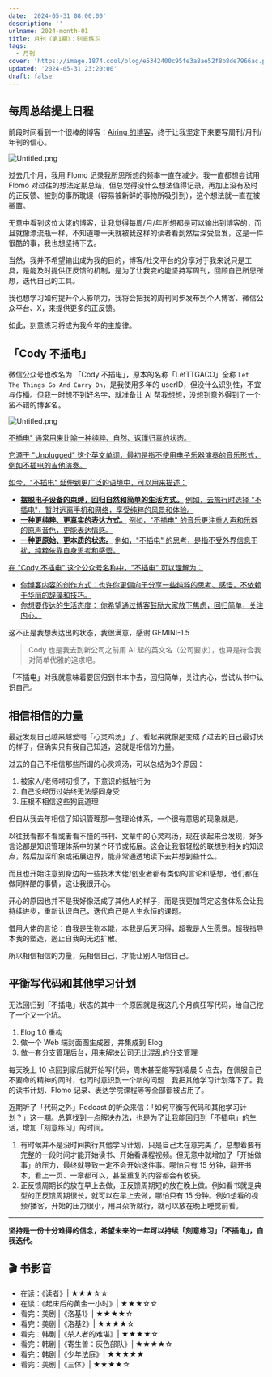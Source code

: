 ```yaml
---
date: '2024-05-31 08:00:00'
description: ''
urlname: 2024-month-01
title: 月刊（第1期）：刻意练习
tags:
  - 月刊
cover: 'https://image.1874.cool/blog/e5342400c95fe3a8ae52f8b8de7966ac.png'
updated: '2024-05-31 23:20:00'
draft: false
---
```


## **每周总结提上日程**


前段时间看到一个很棒的博客：[Airing 的博客](https://blog.ursb.me/)，终于让我坚定下来要写周刊/月刊/年刊的信心。


![Untitled.png](https://image.1874.cool/blog/dcb0439aa8cbe44b967ba53eb8e558cf.png)


过去几个月，我用 Flomo 记录我所思所想的频率一直在减少。我一直都想尝试用 Flomo 对过往的想法定期总结，但总觉得没什么想法值得记录，再加上没有及时的正反馈、被别的事所耽误（容易被新鲜的事物所吸引到），这个想法就一直在被搁置。


无意中看到这位大佬的博客，让我觉得每周/月/年所想都是可以输出到博客的，而且就像漂流瓶一样，不知道哪一天就被我这样的读者看到然后深受启发，这是一件很酷的事，我也想坚持下去。


当然，我并不希望输出成为我的目的，博客/社交平台的分享对于我来说只是工具，是能及时提供正反馈的机制，是为了让我变的能坚持写周刊，回顾自己所思所想，迭代自己的工具。


我也想学习如何提升个人影响力，我将会把我的周刊同步发布到个人博客、微信公众平台、X，来提供更多的正反馈。


如此，刻意练习将成为我今年的主旋律。


## **「Cody 不插电」**


微信公众号也改名为 「Cody 不插电」，原本的名称「LetTTGACO」全称 `Let The Things Go And Carry On`，是我使用多年的 userID，但没什么识别性，不宜与传播。但我一时想不到好名字，就准备让 AI 帮我想想，没想到意外得到了一个蛮不错的博客名。


![Untitled.png](https://image.1874.cool/blog/b83784b82977a6c7da0e8720117f0144.png)


<u>不插电" 通常用来比喻一种纯粹、自然、返璞归真的状态。</u>


<u>它源于 "Unplugged" 这个英文单词，最初是指不使用电子乐器演奏的音乐形式，例如不插电的吉他演奏。</u>


<u>如今，"不插电" 延伸到更广泛的语境中，可以用来描述：</u>

- <u>**摆脱电子设备的束缚，回归自然和简单的生活方式。**</u> <u>例如，去旅行时选择 "不插电"，暂时远离手机和网络，享受纯粹的风景和体验。</u>
- <u>**一种更纯粹、更真实的表达方式。**</u> <u>例如，"不插电" 的音乐更注重人声和乐器的原声音色，更能表达情感。</u>
- <u>**一种更原始、更本质的状态。**</u> <u>例如，"不插电" 的思考，是指不受外界信息干扰，纯粹依靠自身思考和感悟。</u>

<u>在 "Cody 不插电" 这个公众号名称中，"不插电" 可以理解为：</u>

- <u>你博客内容的创作方式：也许你更偏向于分享一些纯粹的思考、感悟，不依赖于华丽的辞藻和技巧。</u>
- <u>你想要传达的生活态度： 你希望通过博客鼓励大家放下焦虑，回归简单，关注内心。</u>

这不正是我想表达出的状态，我很满意，感谢 GEMINI-1.5


> Cody 也是我去到新公司之前用 AI 起的英文名（公司要求），也算是符合我对简单优雅的追求吧。


「不插电」对我就意味着要回归到书本中去，回归简单，关注内心，尝试从书中认识自己。


## 相信相信的力量


最近发现自己越来越爱喝「心灵鸡汤」了。看起来就像是变成了过去的自己最讨厌的样子，但确实只有我自己知道，这就是相信的力量。


过去的自己不相信那些所谓的心灵鸡汤，可以总结为3个原因：

1. 被家人/老师唠叨惯了，下意识的抵触行为
2. 自己没经历过始终无法感同身受
3. 压根不相信这些狗屁道理

但自从我去年相信了知识管理那一套理论体系，一个很有意思的现象就是。


以往我看都不看或者看不懂的书刊、文章中的心灵鸡汤，现在读起来会发现，好多言论都是知识管理体系中的某个环节或拓展。这会让我很轻松的联想到相关的知识点，然后加深印象或拓展边界，能非常通透地读下去并想到些什么。


而且也开始注意到身边的一些技术大佬/创业者都有类似的言论和感想，他们都在做同样酷的事情，这让我很开心。


开心的原因也并不是我好像活成了其他人的样子，而是我更加笃定这套体系会让我持续进步，重新认识自己，迭代自己是人生永恒的课题。


借用大佬的言论：自我是生物本能，本我是后天习得，超我是人生愿景。超我指导本我的塑造，遏止自我的无边扩散。


所以相信相信的力量，先相信自己，才能让别人相信自己。


## 平衡写代码和其他学习计划


无法回归到「不插电」状态的其中一个原因就是我这几个月疯狂写代码，给自己挖了一个又一个坑。

1. Elog 1.0 重构
2. 做一个 Web 端封面图生成器，并集成到 Elog
3. 做一套分支管理后台，用来解决公司无比混乱的分支管理

每天晚上 10 点回到家后就开始写代码，周末甚至能写到凌晨 5 点去，在佩服自己不要命的精神的同时，也同时意识到一个新的问题：我把其他学习计划落下了。我的读书计划、Flomo 记录、表达学院课程等等全部都被占用了。


近期听了「代码之外」Podcast 的听众来信：「如何平衡写代码和其他学习计划？」这一期。总算找到一点解决办法，也是为了让我能回归到「不插电」的生活，增加「刻意练习」的时间。

1. 有时候并不是没时间执行其他学习计划，只是自己太在意完美了，总想着要有完整的一段时间才能开始读书、开始看课程视频。但无意中就增加了「开始做事」的压力，最终就导致一定不会开始这件事。哪怕只有 15 分钟，翻开书本，看上一页、一章都可以，甚至重复的内容都会有收获。
2. 正反馈周期长的放在早上去做，正反馈周期短的放在晚上做。例如看书就是典型的正反馈周期很长，就可以在早上去做，哪怕只有 15 分钟。例如想看的视频/播客，开始的压力很小，用耳朵听就行，就可以放在晚上睡觉前看。

---


**坚持是一份十分难得的信念，希望未来的一年可以持续「刻意练习」「不插电」，自我迭代。**


## **🎬 书影音**

- 在读：《读者》| ★★★☆☆
- 在读：《起床后的黄金一小时》| ★★★☆☆
- 看完：美剧 |《洛基1》| ★★★★☆
- 看完：美剧 |《洛基2》| ★★★★☆
- 看完：韩剧 |《杀人者的难堪》| ★★★★☆
- 看完：韩剧 |《寄生兽：灰色部队》| ★★★★☆
- 看完：韩剧 |《少年法庭》| ★★★★★
- 看完：美剧 |《三体》| ★★★★☆
